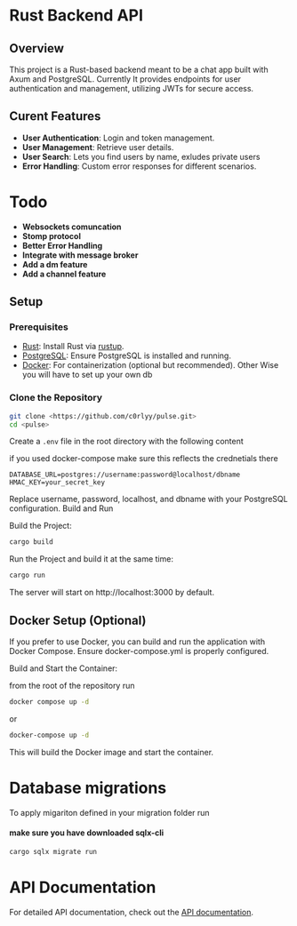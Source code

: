 # Rust Backend API

## Overview

This project is a Rust-based backend meant to be a chat app built with Axum and PostgreSQL. Currently It provides endpoints for user authentication and management, utilizing JWTs for secure access.

## Curent Features

- **User Authentication**: Login and token management.
- **User Management**: Retrieve user details.
- **User Search**: Lets you find users by name, exludes private users  
- **Error Handling**: Custom error responses for different scenarios.

# Todo

- **Websockets comuncation**
- **Stomp protocol**
- **Better Error Handling**
- **Integrate with message broker**
- **Add a dm feature**
- **Add a channel feature**

## Setup

### Prerequisites

- [Rust](https://www.rust-lang.org/): Install Rust via [rustup](https://rustup.rs/).
- [PostgreSQL](https://www.postgresql.org/): Ensure PostgreSQL is installed and running.
- [Docker](https://www.docker.com/): For containerization (optional but recommended). Other Wise you will have to set up your own db

### Clone the Repository

```bash
git clone <https://github.com/c0rlyy/pulse.git>
cd <pulse>
```

Create a `.env` file in the root directory with the following content

if you used docker-compose make sure this reflects the crednetials there

```env
DATABASE_URL=postgres://username:password@localhost/dbname
HMAC_KEY=your_secret_key
```

Replace username, password, localhost, and dbname with your PostgreSQL configuration.
Build and Run

Build the Project:

```bash
cargo build
```

Run the Project and build it at the same time:

```bash
cargo run
```

The server will start on http://localhost:3000 by default.
## Docker Setup (Optional)

If you prefer to use Docker, you can build and run the application with Docker Compose. Ensure docker-compose.yml is properly configured.

Build and Start the Container:

from the root of the repository run

```bash
docker compose up -d
```

or

```bash
docker-compose up -d
```

This will build the Docker image and start the container.
# Database migrations
To apply migariton defined in your migration folder run

#### make sure you have downloaded sqlx-cli

```bash
cargo sqlx migrate run
```

# API Documentation

For detailed API documentation, check out the [API documentation](./API.md).
